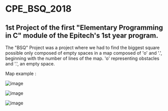 # CPE_BSQ_2018

## 1st Project of the first "Elementary Programming in C" module of the Epitech's 1st year program.

The "BSQ" Project was a project where we had to find the biggest square possible only composed of
empty spaces in a map composed of 'o' and '.', beginning with the number of lines of the map. 'o' 
representing obstacles and '.', an empty space.

Map example :

![image](https://user-images.githubusercontent.com/48088392/53838401-457ce200-3f95-11e9-904c-3c0ccce50ffe.png)

![image](https://user-images.githubusercontent.com/48088392/53838272-e6b76880-3f94-11e9-96e1-6e336cbebe5c.png)

![image](https://user-images.githubusercontent.com/48088392/53838310-ffc01980-3f94-11e9-972a-d161e32e6909.png)
